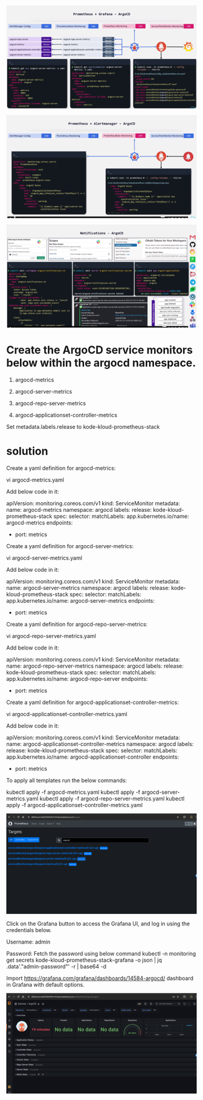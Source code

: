 ![alt text](image.png)

![alt text](image-1.png)


![Notifications](image-2.png)

# Create the ArgoCD service monitors below within the argocd namespace.


   1. argocd-metrics

   2. argocd-server-metrics

   3. argocd-repo-server-metrics

   4. argocd-applicationset-controller-metrics

Set metadata.labels.release to kode-kloud-prometheus-stack

# solution


Create a yaml definition for argocd-metrics:


vi argocd-metrics.yaml



Add below code in it:


apiVersion: monitoring.coreos.com/v1
kind: ServiceMonitor
metadata:
  name: argocd-metrics
  namespace: argocd
  labels:
    release: kode-kloud-prometheus-stack
spec:
  selector:
    matchLabels:
      app.kubernetes.io/name: argocd-metrics
  endpoints:
  - port: metrics



Create a yaml definition for argocd-server-metrics:


vi argocd-server-metrics.yaml



Add below code in it:


apiVersion: monitoring.coreos.com/v1
kind: ServiceMonitor
metadata:
  name: argocd-server-metrics
  namespace: argocd
  labels:
    release: kode-kloud-prometheus-stack
spec:
  selector:
    matchLabels:
      app.kubernetes.io/name: argocd-server-metrics
  endpoints:
  - port: metrics



Create a yaml definition for argocd-repo-server-metrics:


vi argocd-repo-server-metrics.yaml



Add below code in it:


apiVersion: monitoring.coreos.com/v1
kind: ServiceMonitor
metadata:
  name: argocd-repo-server-metrics
  namespace: argocd
  labels:
    release: kode-kloud-prometheus-stack
spec:
  selector:
    matchLabels:
      app.kubernetes.io/name: argocd-repo-server
  endpoints:
  - port: metrics



Create a yaml definition for argocd-applicationset-controller-metrics:


vi argocd-applicationset-controller-metrics.yaml



Add below code in it:


apiVersion: monitoring.coreos.com/v1
kind: ServiceMonitor
metadata:
  name: argocd-applicationset-controller-metrics
  namespace: argocd
  labels:
    release: kode-kloud-prometheus-stack
spec:
  selector:
    matchLabels:
      app.kubernetes.io/name: argocd-applicationset-controller
  endpoints:
  - port: metrics



To apply all templates run the below commands:


kubectl apply -f argocd-metrics.yaml
kubectl apply -f argocd-server-metrics.yaml
kubectl apply -f argocd-repo-server-metrics.yaml
kubectl apply -f argocd-applicationset-controller-metrics.yaml

![alt text](image-3.png)


Click on the Grafana button to access the Grafana UI, and log in using the credentials below.


   Username: admin

   Password: Fetch the password using below command
   kubectl -n monitoring get secrets kode-kloud-prometheus-stack-grafana -o json | jq .data'."admin-password"' -r | base64 -d

   Import https://grafana.com/grafana/dashboards/14584-argocd/ dashboard in Grafana with default options.

   ![alt text](image-4.png)
